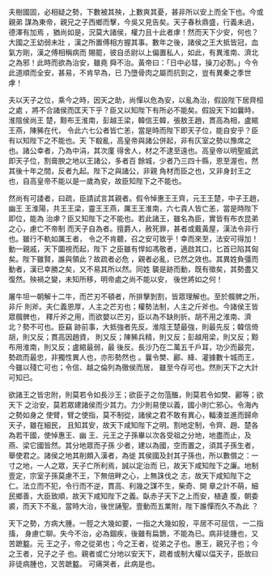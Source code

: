 夫樹國固，必相疑之勢，下數被其殃，上數爽其憂，甚非所以安上而全下也。今或親弟
謀為東帝，親兄之子西鄉而擊，今吳又見告矣。天子春秋鼎盛，行義未過，德澤有加焉
，猶尚如是，況莫大諸侯，權力且十此者虖！然而天下少安，何也？大國之王幼弱未壯
，漢之所置傅相方握其事。數年之後，諸侯之王大抵皆冠，血氣方剛，漢之傅相稱病而
賜罷，彼自丞尉以上偏置私人，如此，有異淮南、濟北之為邪！此時而欲為治安，雖堯
舜不治。黃帝曰：「日中必彗，操刀必割。」今令此道順而全安，甚易，不肯早為，已
乃墮骨肉之屬而抗剄之，豈有異秦之季世虖！

夫以天子之位，乘今之時，因天之助，尚憚以危為安，以亂為治，假設陛下居齊桓之處
，將不合諸侯而匡天下乎？臣又以知陛下有所必不能矣。假設天下如曩時，淮陰侯尚王
楚，黥布王淮南，彭越王梁，韓信王韓，張敖王趙，貫高為相，盧綰王燕，陳豨在代，
令此六七公者皆亡恙，當是時而陛下即天子位，能自安乎？臣有以知陛下之不能也。天
下殽亂，高皇帝與諸公併起，非有仄室之勢以豫席之也。諸公幸者，乃為中涓，其次廑
得舍人，材之不逮至遠也。高皇帝以明聖威武即天子位，割膏腴之地以王諸公，多者百
餘城，少者乃三四十縣，恩至渥也，然其後十年之間，反者九起。陛下之與諸公，非親
角材而臣之也，又非身封王之也，自高皇帝不能以是一歲為安，故臣知陛下之不能也。

然尚有可諉者，曰疏，臣請試言其親者。假令悼惠王王齊，元王王楚，中子王趙，幽王
王淮陽，共王王梁，靈王王燕，厲王王淮南，六七貴人皆亡恙，當是時陛下即位，能為
治虖？臣又知陛下之不能也。若此諸王，雖名為臣，實皆有布衣昆弟之心，慮亡不帝制
而天子自為者。擅爵人，赦死罪，甚者或戴黃屋，漢法令非行也。雖行不軌如厲王者，
令之不肯聽，召之安可致乎！幸而來至，法安可得加！動一親戚，天下圜視而起，陛下
之臣雖有悍如馮敬者，適啟其口，匕首已陷其匈矣。陛下雖賢，誰與領此？故疏者必危
，親者必亂，已然之效也。其異姓負彊而動者，漢已幸勝之矣，又不易其所以然。同姓
襲是跡而動，既有徵矣，其勢盡又復然。殃禍之變，未知所移，明帝處之尚不能以安，
後世將如之何！

屠牛坦一朝解十二牛，而芒刃不頓者，所排擊剝割，皆眾理解也。至於髖髀之所，非斤
則斧。夫仁義恩厚，人主之芒刃也；權勢法制，人主之斤斧也。今諸侯王皆眾髖髀也，
釋斤斧之用，而欲嬰以芒刃，臣以為不缺則折。胡不用之淮南、濟北？勢不可也。臣竊
跡前事，大抵強者先反。淮陰王楚最強，則最先反；韓信倚胡，則又反；貫高因趙資，
則又反；陳豨兵精，則又反；彭越用梁，則又反；黥布用淮南，則又反；盧綰最弱，最
後反。長沙乃在二萬五千戶耳，功少而最完，勢疏而最忠，非獨性異人也，亦形勢然也
。曩令樊、酈、絳、灌據數十城而王，今雖以殘亡可也；令信、越之倫列為徹侯而居，
雖至今存可也。然則天下之大計可知已。

欲諸王之皆忠附，則莫若令如長沙王；欲臣子之勿菹醢，則莫若令如樊、酈等；欲天下
之治安，莫若眾建諸侯而少其力。力少則易使以義，國小則亡邪心。令海內之勢如身之
使臂，臂之使指，莫不制從，諸侯之君不敢有異心，輻湊並進而歸命天子，雖在細民，
且知其安，故天下咸知陛下之明。割地定制，令齊、趙、楚各為若干國，使悼惠王、幽
王、元王之子孫畢以次各受祖之分地，地盡而止，及燕、梁它國皆然。其分地眾而子孫
少者，建以為國，空而置之，須其子孫生者，舉使君之。諸侯之地其削頗入漢者，為徙
其侯國及封其子孫也，所以數償之：一寸之地，一人之眾，天子亡所利焉，誠以定治而
已，故天下咸知陛下之廉。地制壹定，宗室子孫莫慮不王，下無倍畔之心，上無誅伐之
志，故天下咸知陛下之仁。法立而不犯，令行而不逆，貫高、利幾之謀不生，柴奇、開
章之計不萌，細民鄉善，大臣致順，故天下咸知陛下之義。臥赤子天下之上而安，植遺
腹，朝委裘，而天下不亂，當時大治，後世誦聖。壹動而五業附，陛下誰憚而久不為此
？

天下之勢，方病大腫。一脛之大幾如要，一指之大幾如股，平居不可屈信，一二指搐，
身慮亡聊。失今不治，必為錮疾，後雖有扁鵲，不能為已。病非徒腫也，又苦蹠盭。元
王之子，帝之從弟也；今之王者，從弟之子也。惠王，親兄子也；今之王者，兄子之子
也。親者或亡分地以安天下，疏者或制大權以偪天子，臣故曰非徒病腫也，又苦蹠盭。
可痛哭者，此病是也。

